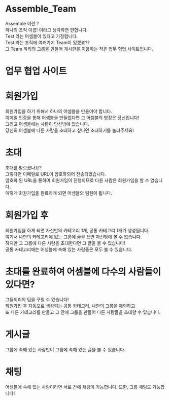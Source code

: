 # Assemble_Team
Assemble 이란 ?  
하나의 조직 이름! 이라고 생각하면 편합니다.  
Test 라는 어셈블이 있다고 가정합니다.  
Test 라는 조직에 여러가지 Team이 있겠죠??  
그 Team 끼리의 그룹을 만들어 게시판을 이용하는 작은 업무 협업 사이트입니다.  

# 업무 협업 사이트

# 회원가입
회원가입을 하기 위해서 하나의 어셈블을 만들어야 합니다.  
이메일 인증을 통해 어셈블을 만들었다면 그 어셈블의 방장은 당신입니다!  
그리고 어셈블에는 사람이 당신밖에 없습니다.  
당신의 어셈블에 다른 사람을 초대하고 싶다면 초대하기를 눌러주세요!  

# 초대
초대를 받으셨나요?  
그렇다면 이메일로 URL이 암호화되어 전송되었습니다.  
암호화 된 URL을 통하여 회원가입이 진행되므로 다른 사람은 회원가입을 할 수 없습니다.  
이렇게 회원가입을 완료하게 되면 어셈블의 팀원이 됩니다.  

# 회원가입 후
회원가입을 하게 되면 자신만의 카테고리 1개, 공통 카테고리 1개가 생성됩니다.  
여기서 나만의 카테고리에 있는 그룹에 글을 쓰면 자신밖에 볼 수 없습니다.  
하지만 그 그룹에 다른 사람을 초대한다면 그 글을 볼 수 있습니다!  
공통 카테고리에는 어셈블에 속해 있는 사람들은 모두 볼 수 있습니다.  

# 초대를 완료하여 어셈블에 다수의 사람들이 있다면?
그들끼리의 팀을 꾸릴 수 있습니다!  
회원가입 후 자동으로 생성되는 공통 카테고리, 나만의 그룹을 제외하고  
또 다른 카테고리를 만들고 그 안에 그룹을 만들어 다른 사람들을 초대할 수 있습니다.  

# 게시글
그룹에 속해 있는 사람만이 그룹에 속해 있는 글을 볼 수 있습니다.  

# 채팅
어셈블에 속해 있는 사람이라면 서로 간에 채팅이 가능합니다.
또한, 그룹 채팅도 가능합니다!



